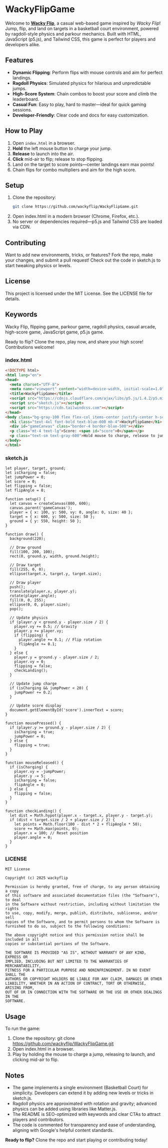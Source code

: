 # WackyFlipGame

Welcome to **[Wacky Flip](https://wackyflip.org)**, a casual web-based game inspired by *Wacky Flip*! Jump, flip, and land on targets in a basketball court environment, powered by ragdoll-style physics and parkour mechanics. Built with HTML, JavaScript (p5.js), and Tailwind CSS, this game is perfect for players and developers alike.

## Features
- **Dynamic Flipping**: Perform flips with mouse controls and aim for perfect landings.
- **Ragdoll Physics**: Simulated physics for hilarious and unpredictable jumps.
- **High-Score System**: Chain combos to boost your score and climb the leaderboard.
- **Casual Fun**: Easy to play, hard to master—ideal for quick gaming sessions.
- **Developer-Friendly**: Clear code and docs for easy customization.

## How to Play
1. Open `index.html` in a browser.
2. **Hold** the left mouse button to charge your jump.
3. **Release** to launch into the air.
4. **Click** mid-air to flip; release to stop flipping.
5. Land on the target to score points—center landings earn max points!
6. Chain flips for combo multipliers and aim for the high score.

## Setup
1. Clone the repository:
   ```bash
   git clone https://github.com/wackyflip/WackyFlipGame.git
2. Open index.html in a modern browser (Chrome, Firefox, etc.).
3. No server or dependencies required—p5.js and Tailwind CSS are loaded via CDN.

## Contributing
Want to add new environments, tricks, or features? Fork the repo, make your changes, and submit a pull request! Check out the code in sketch.js to start tweaking physics or levels.

## License
This project is licensed under the MIT License. See the LICENSE file for details.

## Keywords
Wacky Flip, flipping game, parkour game, ragdoll physics, casual arcade, high-score game, JavaScript game, p5.js game.

Ready to flip? Clone the repo, play now, and share your high score! Contributions welcome!

### index.html
```html
<!DOCTYPE html>
<html lang="en">
<head>
  <meta charset="UTF-8">
  <meta name="viewport" content="width=device-width, initial-scale=1.0">
  <title>WackyFlipGame</title>
  <script src="https://cdnjs.cloudflare.com/ajax/libs/p5.js/1.4.2/p5.min.js"></script>
  <script src="sketch.js"></script>
  <script src="https://cdn.tailwindcss.com"></script>
</head>
<body class="bg-gray-100 flex flex-col items-center justify-center h-screen">
  <h1 class="text-4xl font-bold text-blue-600 mb-4">WackyFlipGame</h1>
  <div id="gameCanvas" class="border-4 border-blue-500"></div>
  <p class="mt-4 text-lg">Score: <span id="score">0</span></p>
  <p class="text-sm text-gray-600">Hold mouse to charge, release to jump, click mid-air to flip!</p>
</body>
</html>
```
### sketch.js
```
let player, target, ground;
let isCharging = false;
let jumpPower = 0;
let score = 0;
let flipping = false;
let flipAngle = 0;

function setup() {
  let canvas = createCanvas(800, 600);
  canvas.parent('gameCanvas');
  player = { x: 100, y: 500, vy: 0, angle: 0, size: 40 };
  target = { x: 600, y: 500, size: 50 };
  ground = { y: 550, height: 50 };
}

function draw() {
  background(220);
  
  // Draw ground
  fill(100, 200, 100);
  rect(0, ground.y, width, ground.height);
  
  // Draw target
  fill(255, 0, 0);
  ellipse(target.x, target.y, target.size);
  
  // Draw player
  push();
  translate(player.x, player.y);
  rotate(player.angle);
  fill(0, 0, 255);
  ellipse(0, 0, player.size);
  pop();
  
  // Update physics
  if (player.y < ground.y - player.size / 2) {
    player.vy += 0.5; // Gravity
    player.y += player.vy;
    if (flipping) {
      player.angle += 0.1; // Flip rotation
      flipAngle += 0.1;
    }
  } else {
    player.y = ground.y - player.size / 2;
    player.vy = 0;
    flipping = false;
    checkLanding();
  }
  
  // Update jump charge
  if (isCharging && jumpPower < 20) {
    jumpPower += 0.2;
  }
  
  // Update score display
  document.getElementById('score').innerText = score;
}

function mousePressed() {
  if (player.y >= ground.y - player.size / 2) {
    isCharging = true;
    jumpPower = 0;
  } else {
    flipping = true;
  }
}

function mouseReleased() {
  if (isCharging) {
    player.vy = -jumpPower;
    player.y -= 5;
    isCharging = false;
    flipAngle = 0;
  } else {
    flipping = false;
  }
}

function checkLanding() {
  let dist = Math.hypot(player.x - target.x, player.y - target.y);
  if (dist < target.size / 2 + player.size / 2) {
    let points = Math.floor(100 - dist * 2 + flipAngle * 50);
    score += Math.max(points, 0);
    player.x = 100; // Reset position
    player.angle = 0;
  }
}
```
### LICENSE
```
MIT License

Copyright (c) 2025 wackyflip

Permission is hereby granted, free of charge, to any person obtaining a copy
of this software and associated documentation files (the "Software"), to deal
in the Software without restriction, including without limitation the rights
to use, copy, modify, merge, publish, distribute, sublicense, and/or sell
copies of the Software, and to permit persons to whom the Software is
furnished to do so, subject to the following conditions:

The above copyright notice and this permission notice shall be included in all
copies or substantial portions of the Software.

THE SOFTWARE IS PROVIDED "AS IS", WITHOUT WARRANTY OF ANY KIND, EXPRESS OR
IMPLIED, INCLUDING BUT NOT LIMITED TO THE WARRANTIES OF MERCHANTABILITY,
FITNESS FOR A PARTICULAR PURPOSE AND NONINFRINGEMENT. IN NO EVENT SHALL THE
AUTHORS OR COPYRIGHT HOLDERS BE LIABLE FOR ANY CLAIM, DAMAGES OR OTHER
LIABILITY, WHETHER IN AN ACTION OF CONTRACT, TORT OR OTHERWISE, ARISING FROM,
OUT OF OR IN CONNECTION WITH THE SOFTWARE OR THE USE OR OTHER DEALINGS IN THE
SOFTWARE.
```

## Usage
To run the game:

1. Clone the repository: git clone https://github.com/wackyflip/WackyFlipGame.git
2. Open index.html in a browser.
3. Play by holding the mouse to charge a jump, releasing to launch, and clicking mid-air to flip.

## Notes

* The game implements a single environment (Basketball Court) for simplicity. Developers can extend it by adding new levels or tricks in sketch.js.
* Ragdoll physics are approximated with rotation and gravity; advanced physics can be added using libraries like Matter.js.
* The README is SEO-optimized with keywords and clear CTAs to attract players and contributors.
* The code is commented for transparency and ease of understanding, aligning with Google's helpful content standards.

**Ready to flip?** Clone the repo and start playing or contributing today!
